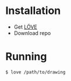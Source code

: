 # Installation

* Get [LÖVE](https://www.love2d.org/)
* Download repo

# Running

```sh
$ love /path/to/drawing
```
